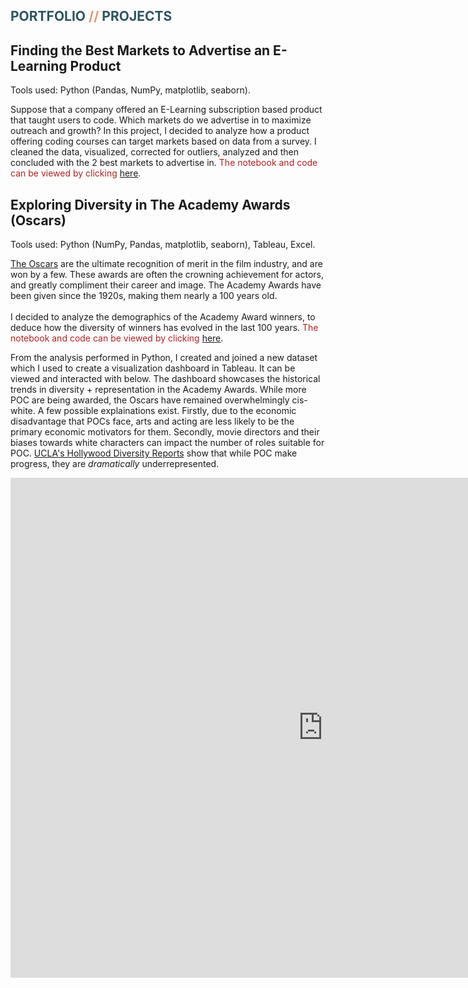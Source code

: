 ##  <span style="color: #2d545e;">PORTFOLIO</span> <span style="color: #E69567;"> // </span> <span style="color: #2d545e;">PROJECTS</span>

## Finding the Best Markets to Advertise an E-Learning Product
Tools used: Python (Pandas, NumPy, matplotlib, seaborn). <br>

Suppose that a company offered an E-Learning subscription based product that taught users to code. Which markets do we advertise in to maximize outreach and growth? In this project, I decided to analyze how a product offering coding courses can target markets based on data from a survey. I cleaned the data, visualized, corrected for outliers, analyzed and then concluded with the 2 best markets to advertise in. <span style="color: #B22222;">The notebook and code can be viewed by clicking</span> [here](https://nbviewer.jupyter.org/github/pratsingh/Markets-to-advertise/blob/master/Markets_To_Advertise_In.ipynb). <br>

## Exploring Diversity in The Academy Awards (Oscars)
Tools used: Python (NumPy, Pandas, matplotlib, seaborn), Tableau, Excel. <br>

[The Oscars](https://www.oscars.org) are the ultimate recognition of merit in the film industry, and are won by a few. These awards are often the crowning achievement for actors, and greatly compliment their career and image. The Academy Awards have been given since the 1920s, making them nearly a 100 years old. <br>
<br>
I decided to analyze the demographics of the Academy Award winners, to deduce how the diversity of winners has evolved in the last 100 years. <span style="color: #B22222;">The notebook and code can be viewed by clicking</span> [here](https://nbviewer.jupyter.org/github/pratsingh/pratsingh.github.io/blob/master/notebooks/Oscars.ipynb). <br>


From the analysis performed in Python, I created and joined a new dataset which I used to create a visualization dashboard in Tableau. It can be viewed and interacted with below. The dashboard showcases the historical trends in diversity + representation in the Academy Awards. While more POC are being awarded, the Oscars have remained overwhelmingly cis-white. A few possible explainations exist. Firstly, due to the economic disadvantage that POCs face, arts and acting are less likely to be the primary economic motivators for them. Secondly, movie directors and their biases towards white characters can impact the number of roles suitable for POC. [UCLA's Hollywood Diversity Reports](https://socialsciences.ucla.edu/wp-content/uploads/2019/02/UCLA-Hollywood-Diversity-Report-2019-2-21-2019.pdf) show that while POC make progress, they are *dramatically* underrepresented. <br>

<iframe seamless frameborder="0" src="https://public.tableau.com/views/Trends_vis/Dashboard1?:embed=yes&:display_count=yes&:showVizHome=no" width = '1000' height = '800' scrolling='yes' ></iframe>    
